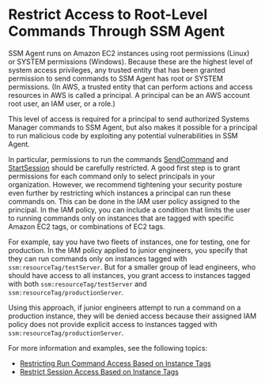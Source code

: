 # Restrict Access to Root\-Level Commands Through SSM Agent<a name="ssm-agent-restrict-root-level-commands"></a>

SSM Agent runs on Amazon EC2 instances using root permissions \(Linux\) or SYSTEM permissions \(Windows\)\. Because these are the highest level of system access privileges, any trusted entity that has been granted permission to send commands to SSM Agent has root or SYSTEM permissions\. \(In AWS, a trusted entity that can perform actions and access resources in AWS is called a principal\. A principal can be an AWS account root user, an IAM user, or a role\.\)

This level of access is required for a principal to send authorized Systems Manager commands to SSM Agent, but also makes it possible for a principal to run malicious code by exploiting any potential vulnerabilities in SSM Agent\. 

In particular, permissions to run the commands [SendCommand](https://docs.aws.amazon.com/systems-manager/latest/APIReference/API_SendCommand.html) and [StartSession](https://docs.aws.amazon.com/systems-manager/latest/APIReference/API_StartSession.html) should be carefully restricted\. A good first step is to grant permissions for each command only to select principals in your organization\. However, we recommend tightening your security posture even further by restricting which instances a principal can run these commands on\. This can be done in the IAM user policy assigned to the principal\. In the IAM policy, you can include a condition that limits the user to running commands only on instances that are tagged with specific Amazon EC2 tags, or combinations of EC2 tags\.

For example, say you have two fleets of instances, one for testing, one for production\. In the IAM policy applied to junior engineers, you specify that they can run commands only on instances tagged with `ssm:resourceTag/testServer`\. But for a smaller group of lead engineers, who should have access to all instances, you grant access to instances tagged with both `ssm:resourceTag/testServer` and `ssm:resourceTag/productionServer`\.

Using this approach, if junior engineers attempt to run a command on a production instance, they will be denied access because their assigned IAM policy does not provide explicit access to instances tagged with `ssm:resourceTag/productionServer`\.

For more information and examples, see the following topics:
+ [Restricting Run Command Access Based on Instance Tags](sysman-rc-setting-up-cmdsec.md)
+ [Restrict Session Access Based on Instance Tags](getting-started-restrict-access-examples.md#restrict-access-example-instance-tags)